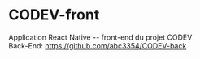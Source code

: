 # CODEV-front
Application React Native -- front-end du projet CODEV  
Back-End: https://github.com/abc3354/CODEV-back
